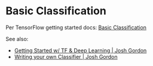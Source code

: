 # Basic Classification

Per TensorFlow getting started docs: [Basic Classification](https://www.tensorflow.org/tutorials/keras/basic_classification)

See also:

* [Getting Started w/ TF & Deep Learning | Josh Gordon](https://youtu.be/tYYVSEHq-io)
* [Writing your own Classifier | Josh Gordon](https://youtu.be/AoeEHqVSNOw)

